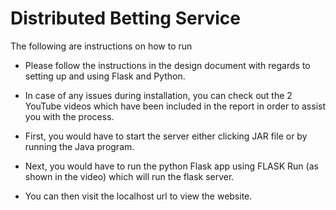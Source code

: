 # Distributed Betting Service

The following are instructions on how to run 

- Please follow the instructions in the design document with regards to setting up and using Flask and Python.

- In case of any issues during installation, you can check out the 2 YouTube videos which have been
included in the report in order to assist you with the process.

- First, you would have to start the server either clicking JAR file or by running the Java program.

- Next, you would have to run the python Flask app using FLASK Run (as shown in the video) which will run the flask server.

- You can then visit the localhost url to view the website.

